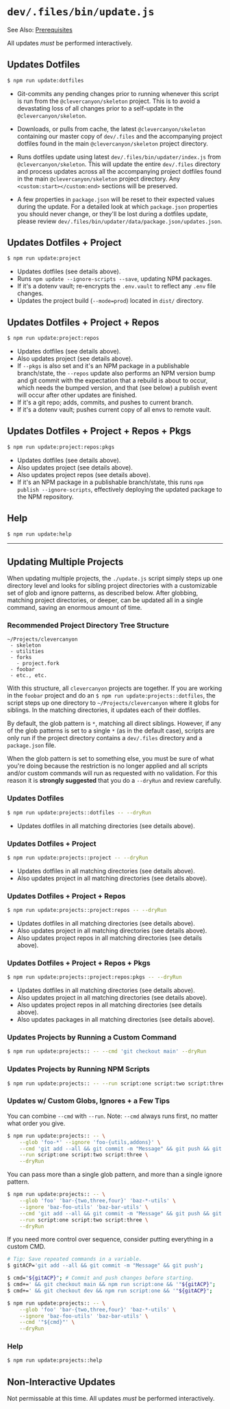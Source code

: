 # `dev/.files/bin/update.js`

See Also: [Prerequisites](./prerequisites.md)

All updates _must_ be performed interactively.

## Updates Dotfiles

```bash
$ npm run update:dotfiles
```

-   Git-commits any pending changes prior to running whenever this script is run from the `@clevercanyon/skeleton` project. This is to avoid a devastating loss of all changes prior to a self-update in the `@clevercanyon/skeleton`.

-   Downloads, or pulls from cache, the latest `@clevercanyon/skeleton` containing our master copy of `dev/.files` and the accompanying project dotfiles found in the main `@clevercanyon/skeleton` project directory.

-   Runs dotfiles update using latest `dev/.files/bin/updater/index.js` from `@clevercanyon/skeleton`. This will update the entire `dev/.files` directory and process updates across all the accompanying project dotfiles found in the main `@clevercanyon/skeleton` project directory. Any `<custom:start></custom:end>` sections will be preserved.

-   A few properties in `package.json` will be reset to their expected values during the update. For a detailed look at which `package.json` properties you should never change, or they'll be lost during a dotfiles update, please review `dev/.files/bin/updater/data/package.json/updates.json`.

## Updates Dotfiles + Project

```bash
$ npm run update:project
```

-   Updates dotfiles (see details above).
-   Runs `npm update --ignore-scripts --save`, updating NPM packages.
-   If it's a dotenv vault; re-encrypts the `.env.vault` to reflect any `.env` file changes.
-   Updates the project build (`--mode=prod`) located in `dist/` directory.

## Updates Dotfiles + Project + Repos

```bash
$ npm run update:project:repos
```

-   Updates dotfiles (see details above).
-   Also updates project (see details above).
-   If `--pkgs` is also set and it's an NPM package in a publishable branch/state, the `--repos` update also performs an NPM version bump and git commit with the expectation that a rebuild is about to occur, which needs the bumped version, and that (see below) a publish event will occur after other updates are finished.
-   If it's a git repo; adds, commits, and pushes to current branch.
-   If it's a dotenv vault; pushes current copy of all envs to remote vault.

## Updates Dotfiles + Project + Repos + Pkgs

```bash
$ npm run update:project:repos:pkgs
```

-   Updates dotfiles (see details above).
-   Also updates project (see details above).
-   Also updates project repos (see details above).
-   If it's an NPM package in a publishable branch/state, this runs `npm publish --ignore-scripts`, effectively deploying the updated package to the NPM repository.

## Help

```bash
$ npm run update:help
```

---

## Updating Multiple Projects

When updating multiple projects, the `./update.js` script simply steps up one directory level and looks for sibling project directories with a customizable set of glob and ignore patterns, as described below. After globbing, matching project directories, or deeper, can be updated all in a single command, saving an enormous amount of time.

### Recommended Project Directory Tree Structure

```text
~/Projects/clevercanyon
 - skeleton
 - utilities
 - forks
   - project.fork
 - foobar
 - etc., etc.
```

With this structure, all `clevercanyon` projects are together. If you are working in the `foobar` project and do an `$ npm run update:projects::dotfiles`, the script steps up one directory to `~/Projects/clevercanyon` where it globs for siblings. In the matching directories, it updates each of their dotfiles.

By default, the glob pattern is `*`, matching all direct siblings. However, if any of the glob patterns is set to a single `*` (as in the default case), scripts are only run if the project directory contains a `dev/.files` directory and a `package.json` file.

When the glob pattern is set to something else, you must be sure of what you're doing because the restriction is no longer applied and all scripts and/or custom commands will run as requested with no validation. For this reason it is **strongly suggested** that you do a `--dryRun` and review carefully.

### Updates Dotfiles

```bash
$ npm run update:projects::dotfiles -- --dryRun
```

-   Updates dotfiles in all matching directories (see details above).

### Updates Dotfiles + Project

```bash
$ npm run update:projects::project -- --dryRun
```

-   Updates dotfiles in all matching directories (see details above).
-   Also updates project in all matching directories (see details above).

### Updates Dotfiles + Project + Repos

```bash
$ npm run update:projects::project:repos -- --dryRun
```

-   Updates dotfiles in all matching directories (see details above).
-   Also updates project in all matching directories (see details above).
-   Also updates project repos in all matching directories (see details above).

### Updates Dotfiles + Project + Repos + Pkgs

```bash
$ npm run update:projects::project:repos:pkgs -- --dryRun
```

-   Updates dotfiles in all matching directories (see details above).
-   Also updates project in all matching directories (see details above).
-   Also updates project repos in all matching directories (see details above).
-   Also updates packages in all matching directories (see details above).

### Updates Projects by Running a Custom Command

```bash
$ npm run update:projects:: -- --cmd 'git checkout main' --dryRun
```

### Updates Projects by Running NPM Scripts

```bash
$ npm run update:projects:: -- --run script:one script:two script:three --dryRun
```

### Updates w/ Custom Globs, Ignores + a Few Tips

You can combine `--cmd` with `--run`. Note: `--cmd` always runs first, no matter what order you give.

```bash
$ npm run update:projects:: -- \
	--glob 'foo-*' --ignore 'foo-{utils,addons}' \
	--cmd 'git add --all && git commit -m "Message" && git push && git checkout main' \
	--run script:one script:two script:three \
	--dryRun
```

You can pass more than a single glob pattern, and more than a single ignore pattern.

```bash
$ npm run update:projects:: -- \
	--glob 'foo' 'bar-{two,three,four}' 'baz-*-utils' \
	--ignore 'baz-foo-utils' 'baz-bar-utils' \
	--cmd 'git add --all && git commit -m "Message" && git push && git checkout main' \
	--run script:one script:two script:three \
	--dryRun
```

If you need more control over sequence, consider putting everything in a custom CMD.

```bash
# Tip: Save repeated commands in a variable.
$ gitACP='git add --all && git commit -m "Message" && git push';

$ cmd="${gitACP}"; # Commit and push changes before starting.
$ cmd+=' && git checkout main && npm run script:one && '"${gitACP}";
$ cmd+=' && git checkout dev && npm run script:one && '"${gitACP}";

$ npm run update:projects:: -- \
	--glob 'foo' 'bar-{two,three,four}' 'baz-*-utils' \
	--ignore 'baz-foo-utils' 'baz-bar-utils' \
	--cmd '"${cmd}"' \
	--dryRun
```

### Help

```bash
$ npm run update:projects::help
```

## Non-Interactive Updates

Not permissable at this time. All updates _must_ be performed interactively.
